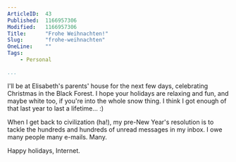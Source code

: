 ```yaml
---
ArticleID:  43
Published:  1166957306
Modified:   1166957306
Title:      "Frohe Weihnachten!"
Slug:       "frohe-weihnachten"
OneLine:    ""
Tags:       
    - Personal

...
```

I'll be at Elisabeth's parents' house for the next few days, celebrating Christmas in the Black Forest.  I hope your holidays are relaxing and fun, and maybe white too, if you're into the whole snow thing.  I think I got enough of that last year to last a lifetime...  :)

When I get back to civilization (ha!), my pre-New Year's resolution is to tackle the hundreds and hundreds of unread messages in my inbox.  I owe many people many e-mails.  Many.

Happy holidays, Internet. 